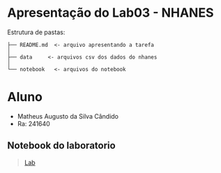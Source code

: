 # Apresentação do Lab03 - NHANES

Estrutura de pastas:

~~~
├── README.md  <- arquivo apresentando a tarefa
│
├── data     <- arquivos csv dos dados do nhanes
│
└── notebook   <- arquivos do notebook
~~~

# Aluno
* Matheus Augusto da Silva Cândido
* Ra: 241640

## Notebook do laboratorio

> [Lab](lab03-nhanes-241640.ipynb)


